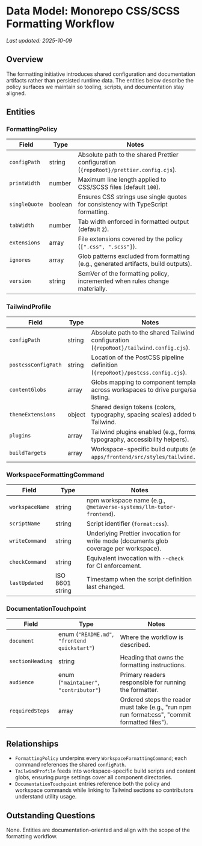 # Data Model: Monorepo CSS/SCSS Formatting Workflow

_Last updated: 2025-10-09_

## Overview
The formatting initiative introduces shared configuration and documentation artifacts rather than persisted runtime data. The entities below describe the policy surfaces we maintain so tooling, scripts, and documentation stay aligned.

## Entities

### FormattingPolicy
| Field | Type | Notes |
| --- | --- | --- |
| `configPath` | string | Absolute path to the shared Prettier configuration (`{repoRoot}/prettier.config.cjs`). |
| `printWidth` | number | Maximum line length applied to CSS/SCSS files (default `100`). |
| `singleQuote` | boolean | Ensures CSS strings use single quotes for consistency with TypeScript formatting. |
| `tabWidth` | number | Tab width enforced in formatted output (default `2`). |
| `extensions` | array<string> | File extensions covered by the policy (`[".css", ".scss"]`). |
| `ignores` | array<string> | Glob patterns excluded from formatting (e.g., generated artifacts, build outputs). |
| `version` | string | SemVer of the formatting policy, incremented when rules change materially. |

### TailwindProfile
| Field | Type | Notes |
| --- | --- | --- |
| `configPath` | string | Absolute path to the shared Tailwind configuration (`{repoRoot}/tailwind.config.cjs`). |
| `postcssConfigPath` | string | Location of the PostCSS pipeline definition (`{repoRoot}/postcss.config.cjs`). |
| `contentGlobs` | array<string> | Globs mapping to component templates across workspaces to drive purge/safe-listing. |
| `themeExtensions` | object | Shared design tokens (colors, typography, spacing scales) added to Tailwind. |
| `plugins` | array<string> | Tailwind plugins enabled (e.g., forms, typography, accessibility helpers). |
| `buildTargets` | array<string> | Workspace-specific build outputs (e.g., `apps/frontend/src/styles/tailwind.css`). |

### WorkspaceFormattingCommand
| Field | Type | Notes |
| --- | --- | --- |
| `workspaceName` | string | npm workspace name (e.g., `@metaverse-systems/llm-tutor-frontend`). |
| `scriptName` | string | Script identifier (`format:css`). |
| `writeCommand` | string | Underlying Prettier invocation for write mode (documents glob coverage per workspace). |
| `checkCommand` | string | Equivalent invocation with `--check` for CI enforcement. |
| `lastUpdated` | ISO 8601 string | Timestamp when the script definition last changed. |

### DocumentationTouchpoint
| Field | Type | Notes |
| --- | --- | --- |
| `document` | enum (`"README.md"`, `"frontend quickstart"`) | Where the workflow is described. |
| `sectionHeading` | string | Heading that owns the formatting instructions. |
| `audience` | enum (`"maintainer"`, `"contributor"`) | Primary readers responsible for running the formatter. |
| `requiredSteps` | array<string> | Ordered steps the reader must take (e.g., "run npm run format:css", "commit formatted files"). |

## Relationships
- `FormattingPolicy` underpins every `WorkspaceFormattingCommand`; each command references the shared `configPath`.
- `TailwindProfile` feeds into workspace-specific build scripts and content globs, ensuring purge settings cover all component directories.
- `DocumentationTouchpoint` entries reference both the policy and workspace commands while linking to Tailwind sections so contributors understand utility usage.

## Outstanding Questions
None. Entities are documentation-oriented and align with the scope of the formatting workflow.
